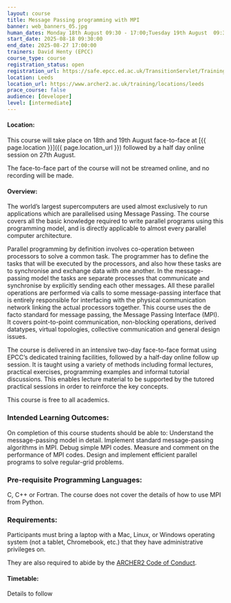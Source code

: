 ```yaml
---
layout: course
title: Message Passing programming with MPI
banner: web_banners_05.jpg 
human_dates: Monday 18th August 09:30 - 17:00;Tuesday 19th August  09:30 - 17:00 (face to face),   Wednesday 27th August 14:00 - 16:30 (online)
start_date: 2025-08-18 09:30:00
end_date: 2025-08-27 17:00:00
trainers: David Henty (EPCC)
course_type: course
registration_status: open
registration_url: https://safe.epcc.ed.ac.uk/TransitionServlet/TrainingCourse/250818-mpi
location: Leeds
location_url: https://www.archer2.ac.uk/training/locations/leeds
prace_course: false
audience: [developer]
level: [intermediate]
---
```


#### Location:

This course will take place on 18th and 19th August face-to-face at  [{{ page.location }}]({{ page.location_url }}) followed by a half day online session on 27th August.

The face-to-face part of the course will not be streamed online, and no recording will be made.

#### Overview:

The world’s largest supercomputers are used almost exclusively to run applications which are parallelised using Message Passing. The course covers all the basic knowledge required to write parallel programs using this programming model, and is directly applicable to almost every parallel computer architecture.

Parallel programming by definition involves co-operation between processors to solve a common task. The programmer has to define the tasks that will be executed by the processors, and also how these tasks are to synchronise and exchange data with one another. In the message-passing model the tasks are separate processes that communicate and synchronise by explicitly sending each other messages. All these parallel operations are performed via calls to some message-passing interface that is entirely responsible for interfacing with the physical communication network linking the actual processors together. This course uses the de facto standard for message passing, the Message Passing Interface (MPI). It covers point-to-point communication, non-blocking operations, derived datatypes, virtual topologies, collective communication and general design issues.

The course is delivered in an intensive two-day face-to-face format using EPCC’s dedicated training facilities, followed by a half-day online follow up session. It is taught using a variety of methods including formal lectures, practical exercises, programming examples and informal tutorial discussions. This enables lecture material to be supported by the tutored practical sessions in order to reinforce the key concepts.

This course is free to all academics.

### Intended Learning Outcomes:

On completion of this course students should be able to: Understand the message-passing model in detail. Implement standard message-passing algorithms in MPI. Debug simple MPI codes. Measure and comment on the performance of MPI codes. Design and implement efficient parallel programs to solve regular-grid problems.

### Pre-requisite Programming Languages:

C, C++ or Fortran. The course does not cover the details of how to use MPI from Python.

### Requirements:

Participants must bring a laptop with a Mac, Linux, or Windows operating system (not a tablet, Chromebook, etc.) that they have administrative privileges on.

They are also required to abide by the [ARCHER2  Code of Conduct](../../../about/policies/code-of-conduct.html). 


#### Timetable:

Details to follow





<section id="service">


<!--

<h2><a name="materials">Course materials</a></h2>



    <div class="row ">	

		
      <div class="col-xs-6 col-sm-4">
        <a class="ar2_linkbox ar2_linkbox-green" 
          href=" https://github.com/EPCCed/archer2-MPI-2025-08-18 ">
          <strong>Course materials</strong>         
        </a>
      </div>


 
      <div class="col-xs-6 col-sm-4">
        <a class="ar2_linkbox ar2_linkbox-teal" 
          href="https://pad.archer2.ac.uk/p/250818-mpi">
          <strong>Course Chat</strong>       
        </a>
      </div>
		

 	</div>
		
	
-->				


<!-- 		
<h2><a name="videos">Videos</a></h2>

<h3>Session 1</h3>

<div>
	<iframe title="Video" width="560" height="315" src="https://www.youtube.com/embed/xxxxxxxxxxx" frameborder="0" allow="accelerometer; autoplay; encrypted-media; gyroscope; picture-in-picture" allowfullscreen></iframe>
</div>

 -->




<!--

<h2><a name="feedback">Feedback</a></h2>


    <div class="row ">	

      <div class="col-xs-6 col-sm-4">
        <a class="ar2_linkbox ar2_linkbox-teal" 

           href="../../feedback/?course=250818-mpi" 
  

		>
          <strong>Feedback</strong><br/>
          Please let us know what was great about this course and anything we can improve
        </a>
      </div>
    </div>
		
	

 
</section>


-->